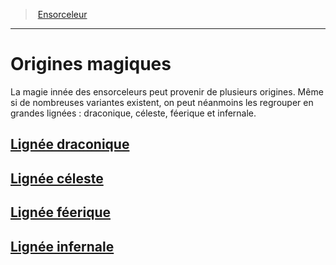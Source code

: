 ﻿---
!Generic
Id: sorcerer_hd.md#origines-magiques
ParentLink: sorcerer_hd.md#ensorceleur
Name: Origines magiques
ParentName: Ensorceleur
NameLevel: 1
Attributes: {}
---
> [Ensorceleur](hd_sorcerer.md)

---

# Origines magiques

La magie innée des ensorceleurs peut provenir de plusieurs origines. Même si de nombreuses variantes existent, on peut néanmoins les regrouper en grandes lignées : draconique, céleste, féerique et infernale.

## [Lignée draconique](hd_sorcerer_draconic.md)

## [Lignée céleste](hd_sorcerer_celestial.md)

## [Lignée féerique](hd_sorcerer_fairy.md)

## [Lignée infernale](hd_sorcerer_infernal.md)

